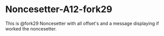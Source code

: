 # Noncesetter-A12-fork29
This is @fork29 Noncesetter with all offset's and a message displaying if worked the noncesetter.
